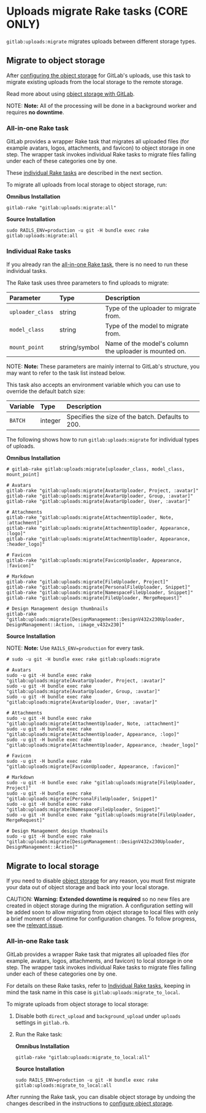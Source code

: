 # Uploads migrate Rake tasks **(CORE ONLY)**

`gitlab:uploads:migrate` migrates uploads between different storage types.

## Migrate to object storage

After [configuring the object storage](../../uploads.md#using-object-storage-core-only) for GitLab's
uploads, use this task to migrate existing uploads from the local storage to the remote storage.

Read more about using [object storage with GitLab](../../object_storage.md).

NOTE: **Note:**
All of the processing will be done in a background worker and requires **no downtime**.

### All-in-one Rake task

GitLab provides a wrapper Rake task that migrates all uploaded files (for example avatars, logos,
attachments, and favicon) to object storage in one step. The wrapper task invokes individual Rake
tasks to migrate files falling under each of these categories one by one.

These [individual Rake tasks](#individual-rake-tasks) are described in the next section.

To migrate all uploads from local storage to object storage, run:

**Omnibus Installation**

```shell
gitlab-rake "gitlab:uploads:migrate:all"
```

**Source Installation**

```shell
sudo RAILS_ENV=production -u git -H bundle exec rake gitlab:uploads:migrate:all
```

### Individual Rake tasks

If you already ran the [all-in-one Rake task](#all-in-one-rake-task), there is no need to run these
individual tasks.

The Rake task uses three parameters to find uploads to migrate:

| Parameter        | Type          | Description                                            |
|:-----------------|:--------------|:-------------------------------------------------------|
| `uploader_class` | string        | Type of the uploader to migrate from.                  |
| `model_class`    | string        | Type of the model to migrate from.                     |
| `mount_point`    | string/symbol | Name of the model's column the uploader is mounted on. |

NOTE: **Note:**
These parameters are mainly internal to GitLab's structure, you may want to refer to the task list
instead below.

This task also accepts an environment variable which you can use to override
the default batch size:

| Variable | Type    | Description                                       |
|:---------|:--------|:--------------------------------------------------|
| `BATCH`  | integer | Specifies the size of the batch. Defaults to 200. |

The following shows how to run `gitlab:uploads:migrate` for individual types of uploads.

**Omnibus Installation**

```shell
# gitlab-rake gitlab:uploads:migrate[uploader_class, model_class, mount_point]

# Avatars
gitlab-rake "gitlab:uploads:migrate[AvatarUploader, Project, :avatar]"
gitlab-rake "gitlab:uploads:migrate[AvatarUploader, Group, :avatar]"
gitlab-rake "gitlab:uploads:migrate[AvatarUploader, User, :avatar]"

# Attachments
gitlab-rake "gitlab:uploads:migrate[AttachmentUploader, Note, :attachment]"
gitlab-rake "gitlab:uploads:migrate[AttachmentUploader, Appearance, :logo]"
gitlab-rake "gitlab:uploads:migrate[AttachmentUploader, Appearance, :header_logo]"

# Favicon
gitlab-rake "gitlab:uploads:migrate[FaviconUploader, Appearance, :favicon]"

# Markdown
gitlab-rake "gitlab:uploads:migrate[FileUploader, Project]"
gitlab-rake "gitlab:uploads:migrate[PersonalFileUploader, Snippet]"
gitlab-rake "gitlab:uploads:migrate[NamespaceFileUploader, Snippet]"
gitlab-rake "gitlab:uploads:migrate[FileUploader, MergeRequest]"

# Design Management design thumbnails
gitlab-rake "gitlab:uploads:migrate[DesignManagement::DesignV432x230Uploader, DesignManagement::Action, :image_v432x230]"
```

**Source Installation**

NOTE: **Note:**
Use `RAILS_ENV=production` for every task.

```shell
# sudo -u git -H bundle exec rake gitlab:uploads:migrate

# Avatars
sudo -u git -H bundle exec rake "gitlab:uploads:migrate[AvatarUploader, Project, :avatar]"
sudo -u git -H bundle exec rake "gitlab:uploads:migrate[AvatarUploader, Group, :avatar]"
sudo -u git -H bundle exec rake "gitlab:uploads:migrate[AvatarUploader, User, :avatar]"

# Attachments
sudo -u git -H bundle exec rake "gitlab:uploads:migrate[AttachmentUploader, Note, :attachment]"
sudo -u git -H bundle exec rake "gitlab:uploads:migrate[AttachmentUploader, Appearance, :logo]"
sudo -u git -H bundle exec rake "gitlab:uploads:migrate[AttachmentUploader, Appearance, :header_logo]"

# Favicon
sudo -u git -H bundle exec rake "gitlab:uploads:migrate[FaviconUploader, Appearance, :favicon]"

# Markdown
sudo -u git -H bundle exec rake "gitlab:uploads:migrate[FileUploader, Project]"
sudo -u git -H bundle exec rake "gitlab:uploads:migrate[PersonalFileUploader, Snippet]"
sudo -u git -H bundle exec rake "gitlab:uploads:migrate[NamespaceFileUploader, Snippet]"
sudo -u git -H bundle exec rake "gitlab:uploads:migrate[FileUploader, MergeRequest]"

# Design Management design thumbnails
sudo -u git -H bundle exec rake "gitlab:uploads:migrate[DesignManagement::DesignV432x230Uploader, DesignManagement::Action]"
```

## Migrate to local storage

If you need to disable [object storage](../../object_storage.md) for any reason, you must first
migrate your data out of object storage and back into your local storage.

CAUTION: **Warning:**
**Extended downtime is required** so no new files are created in object storage during
the migration. A configuration setting will be added soon to allow migrating
from object storage to local files with only a brief moment of downtime for configuration changes.
To follow progress, see the [relevant issue](https://gitlab.com/gitlab-org/gitlab/issues/30979).

### All-in-one Rake task

GitLab provides a wrapper Rake task that migrates all uploaded files (for example, avatars, logos,
attachments, and favicon) to local storage in one step. The wrapper task invokes individual Rake
tasks to migrate files falling under each of these categories one by one.

For details on these Rake tasks, refer to [Individual Rake tasks](#individual-rake-tasks),
keeping in mind the task name in this case is `gitlab:uploads:migrate_to_local`.

To migrate uploads from object storage to local storage:

1. Disable both `direct_upload` and `background_upload` under `uploads` settings in `gitlab.rb`.
1. Run the Rake task:

   **Omnibus Installation**

   ```shell
   gitlab-rake "gitlab:uploads:migrate_to_local:all"
   ```

   **Source Installation**

   ```shell
   sudo RAILS_ENV=production -u git -H bundle exec rake gitlab:uploads:migrate_to_local:all
   ```

After running the Rake task, you can disable object storage by undoing the changes described
in the instructions to [configure object storage](../../uploads.md#using-object-storage-core-only).
